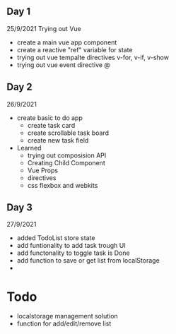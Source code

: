 ## Day 1
25/9/2021
Trying out Vue
- create a main vue app component
- create a reactive "ref" variable for state
- trying out vue tempalte directives v-for, v-if, v-show
- trying out vue event directive @

## Day  2
26/9/2021
- create basic to do app
  - create task card
  - create scrollable task board
  - create new task field
- Learned
  - trying out composision API
  - Creating Child Component 
  - Vue Props
  - directives
  - css flexbox and webkits

## Day 3
27/9/2021
- added TodoList store state
- add funtionality to add task trough UI
- add functonality to toggle task is Done
- add function to save or get list from localStorage
- 
# Todo
- localstorage management solution
- function for add/edit/remove list